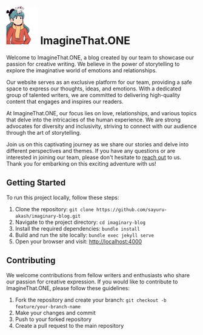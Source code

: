 <h1><a href="https://github.com/sayuru-akash/imaginary-blog"><img src="https://github.com/sayuru-akash/imaginary-blog/blob/main/assets/avatar.png" alt="ImagineThat.ONE" height="100px"></a> 
ImagineThat.ONE</h1>

<p>Welcome to ImagineThat.ONE, a blog created by our team to showcase our passion for creative writing. We believe in the power of storytelling to explore the imaginative world of emotions and relationships.</p>

<p>Our website serves as an exclusive platform for our team, providing a safe space to express our thoughts, ideas, and emotions. With a dedicated group of talented writers, we are committed to delivering high-quality content that engages and inspires our readers.</p>

<p>At ImagineThat.ONE, our focus lies on love, relationships, and various topics that delve into the intricacies of the human experience. We are strong advocates for diversity and inclusivity, striving to connect with our audience through the art of storytelling.</p>

<p>Join us on this captivating journey as we share our stories and delve into different perspectives and themes. If you have any questions or are interested in joining our team, please don't hesitate to <a href="mailto:chanukadc@yahoo.com">reach out</a> to us. Thank you for embarking on this exciting adventure with us!</p>

<h2>Getting Started</h2>

<p>To run this project locally, follow these steps:</p>

<ol>
  <li>Clone the repository: <code>git clone https://github.com/sayuru-akash/imaginary-blog.git</code></li>
  <li>Navigate to the project directory: <code>cd imaginary-blog</code></li>
  <li>Install the required dependencies: <code>bundle install</code></li>
  <li>Build and run the site locally: <code>bundle exec jekyll serve</code></li>
  <li>Open your browser and visit: <a href="http://localhost:4000">http://localhost:4000</a></li>
</ol>

<h2>Contributing</h2>

<p>We welcome contributions from fellow writers and enthusiasts who share our passion for creative expression. If you would like to contribute to ImagineThat.ONE, please follow these guidelines:</p>

<ol>
  <li>Fork the repository and create your branch: <code>git checkout -b feature/your-branch-name</code></li>
  <li>Make your changes and commit</li>
  <li>Push to your forked repository</li>
  <li>Create a pull request to the main repository</li>
</ol>
